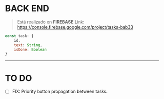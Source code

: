 # BACK END
> Está realizado en **FIREBASE** 
Link: https://console.firebase.google.com/project/tasks-bab33

```js
const task: {
    id,
    text: String,
    isDone: Boolean
}
``` 

---
# TO DO
- [ ] FIX: Priority button propagation between tasks.